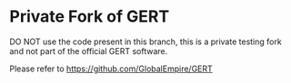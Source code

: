 # Private Fork of GERT
DO NOT use the code present in this branch, this is a private testing fork and not part of the official GERT software.

Please refer to https://github.com/GlobalEmpire/GERT
